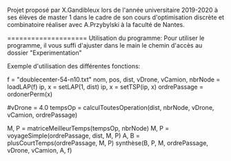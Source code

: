 Projet proposé par X.Gandibleux lors de l'année universitaire 2019-2020 à ses élèves de master 1 dans le cadre de son cours d'optimisation discrète et combinatoire réaliser avec A.Przybylski à la faculté de Nantes.

====================
Utilisation du programme:
Pour utiliser le programme, il vous suffi d'ajuster dans le main le chemin d'accès au dossier "Experimentation"

Exemple d'utilisation des différentes fonctions:

f = "doublecenter-54-n10.txt"
nom, pos, dist, vDrone, vCamion, nbrNode = loadLAP(f)
ip, x = setLAP(1, dist)
ip, x = setTSP(ip, x)
ordrePassage = ordonerPerm(x)

#vDrone = 4.0
tempsOp = calculToutesOperation(dist, nbrNode, vDrone, vCamion, ordrePassage)

M, P = matriceMeilleurTemps(tempsOp, nbrNode)
M, P = voyageSimple(ordrePassage, dist, M, P)
A, B = plusCourtTemps(ordrePassage, M, P)
synthèse(B, P, M, ordrePassage, vDrone, vCamion, A, f)
